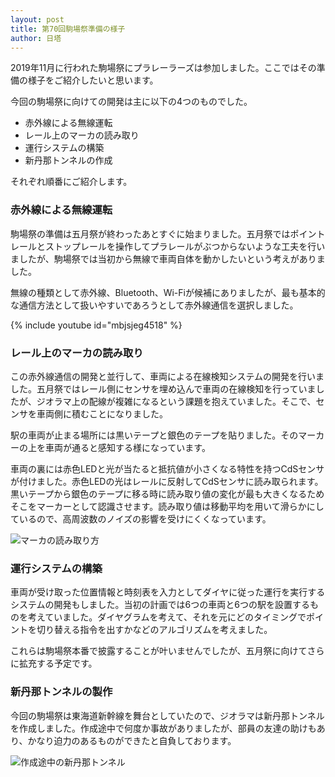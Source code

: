 ```yaml
---
layout: post
title: 第70回駒場祭準備の様子
author: 日塔
---
```


2019年11月に行われた駒場祭にプラレーラーズは参加しました。ここではその準備の様子をご紹介したいと思います。

今回の駒場祭に向けての開発は主に以下の4つのものでした。

- 赤外線による無線運転
- レール上のマーカの読み取り
- 運行システムの構築
- 新丹那トンネルの作成

それぞれ順番にご紹介します。

### 赤外線による無線運転

駒場祭の準備は五月祭が終わったあとすぐに始まりました。五月祭ではポイントレールとストップレールを操作してプラレールがぶつからないような工夫を行いましたが、駒場祭では当初から無線で車両自体を動かしたいという考えがありました。

無線の種類として赤外線、Bluetooth、Wi-Fiが候補にありましたが、最も基本的な通信方法として扱いやすいであろうとして赤外線通信を選択しました。

{% include youtube id="mbjsjeg4518" %}

### レール上のマーカの読み取り

この赤外線通信の開発と並行して、車両による在線検知システムの開発を行いました。五月祭ではレール側にセンサを埋め込んで車両の在線検知を行っていましたが、ジオラマ上の配線が複雑になるという課題を抱えていました。そこで、センサを車両側に積むことになりました。

駅の車両が止まる場所には黒いテープと銀色のテープを貼りました。そのマーカーの上を車両が通ると感知する様になっています。

車両の裏には赤色LEDと光が当たると抵抗値が小さくなる特性を持つCdSセンサが付けました。赤色LEDの光はレールに反射してCdSセンサに読み取られます。黒いテープから銀色のテープに移る時に読み取り値の変化が最も大きくなるためそこをマーカーとして認識させます。読み取り値は移動平均を用いて滑らかにしているので、高周波数のノイズの影響を受けにくくなっています。

![マーカの読み取り方](https://drive.google.com/thumbnail?id=1SDRvFDOLI3vReYRVg9RNVhPWwURiEmJv&sz=w1200-h900)

### 運行システムの構築

車両が受け取った位置情報と時刻表を入力としてダイヤに従った運行を実行するシステムの開発もしました。当初の計画では6つの車両と6つの駅を設置するものを考えていました。ダイヤグラムを考えて、それを元にどのタイミングでポイントを切り替える指令を出すかなどのアルゴリズムを考えました。

これらは駒場祭本番で披露することが叶いませんでしたが、五月祭に向けてさらに拡充する予定です。

### 新丹那トンネルの製作

今回の駒場祭は東海道新幹線を舞台としていたので、ジオラマは新丹那トンネルを作成しました。作成途中で何度か事故がありましたが、部員の友達の助けもあり、かなり迫力のあるものができたと自負しております。

![作成途中の新丹那トンネル](https://drive.google.com/thumbnail?id=1qJo4XZrEFK7nwWuBpc4rUTTsFRp1On55&sz=w1200-h900)
